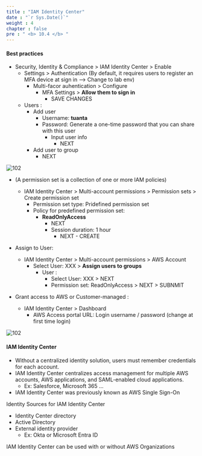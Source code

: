 ```yaml
---
title : "IAM Identity Center"
date : "`r Sys.Date()`"
weight : 4
chapter : false
pre : " <b> 10.4 </b> "
---
```


#### Best practices

- Security, Identity & Compliance > IAM Identity Center > Enable
  - Settings > Authentication (By default, it requires users to register an MFA device at sign in  --> Change to lab env)
    - Multi-facor auhentication > Configure
      - MFA Settings > **Allow them to sign in**
        - SAVE CHANGES
  - Users : 
    - Add user
      - Username: **tuanta**
      - Password: Generate a one-time password that you can share with this user
        - Input user info
          - NEXT
    - Add user to group
      - NEXT

![102](/aws-ws/images/10/104/1.png?featherlight=false&width=50pc)

- (A permission set is a collection of one or more IAM policies)
  - IAM Identity Center > Multi-account permissions > Permission sets > Create permission set
    - Permission set type: Pridefined permission set
    - Policy for predefined permission set:
      - **ReadOnlyAccess**
        - NEXT
        - Session duration: 1 hour
          - NEXT - CREATE
        
- Assign to User:
  - IAM Identity Center > Multi-account permissions > AWS Account 
    - Select User: XXX > **Assign users to groups**
      - User : 
        -  Select User: XXX > NEXT
        -  Permission set: ReadOnlyAccess > NEXT > SUBNMIT

- Grant access to AWS or Customer-managed :      
  -  IAM Identity Center > Dashboard 
      -  AWS Access portal URL: 
          Login username / password (change at first time login)

![102](/aws-ws/images/10/104/2.png?featherlight=false&width=50pc)

#### IAM Identity Center

- Without a centralized identity solution, users must remember credentials for each account.
- IAM Identity Center centralizes access management for multiple AWS accounts, AWS applications, and SAML-enabled cloud applications.
  - Ex: Salesforce, Microsoft 365 ...
- IAM Identity Center was previously known as AWS Single Sign-On

Identity Sources for IAM Identity Center

- Identity Center directory
- Active Directory
- External identity provider
  - Ex: Okta or Microsoft Entra ID

IAM Identity Center can be used with or without AWS Organizations



      